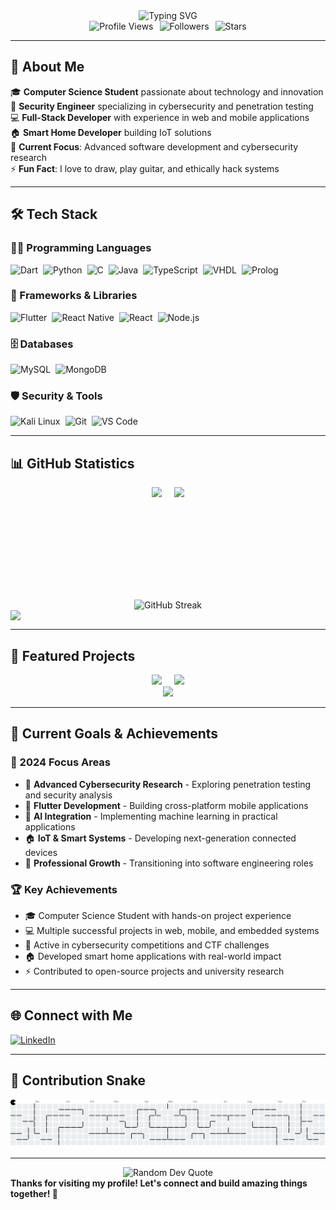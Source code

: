 <div style="display: flex; justify-content: center; align-items: center;">
  <img src="https://readme-typing-svg.herokuapp.com?font=Fira+Code&size=32&duration=2800&pause=2000&color=A9FEF7&center=true&vCenter=true&width=940&lines=Hey+there!+I'm+Sebastian+Olaru+%F0%9F%91%8B;Computer+Science+Student+%F0%9F%8E%93;Security+Engineer+%F0%9F%94%90;Full-Stack+Developer+%F0%9F%92%BB;Smart+Home+%26+IoT+Developer+%F0%9F%8F%A0" alt="Typing SVG" />
</div>

<div style="display: flex; justify-content: center; align-items: center; gap: 10px; flex-wrap: wrap;">
  <img src="https://komarev.com/ghpvc/?username=sebastianolaru3008&color=blueviolet&style=flat-square&label=Profile+Views" alt="Profile Views" />
  <img src="https://img.shields.io/github/followers/sebastianolaru3008?label=Followers&style=flat-square&color=blue" alt="Followers" />
  <img src="https://img.shields.io/github/stars/sebastianolaru3008?label=Stars&style=flat-square&color=yellow" alt="Stars" />
</div>

---

## 🚀 About Me

🎓 **Computer Science Student** passionate about technology and innovation  
🔐 **Security Engineer** specializing in cybersecurity and penetration testing  
💻 **Full-Stack Developer** with experience in web and mobile applications  
🏠 **Smart Home Developer** building IoT solutions  
🎯 **Current Focus**: Advanced software development and cybersecurity research  
⚡ **Fun Fact**: I love to draw, play guitar, and ethically hack systems

---

## 🛠️ Tech Stack

### 👨‍💻 Programming Languages

<div style="display: flex; justify-content: flex-start; align-items: center; gap: 8px; flex-wrap: wrap;">
  <img src="https://img.shields.io/badge/Dart-0175C2?style=for-the-badge&logo=dart&logoColor=white" alt="Dart" />
  <img src="https://img.shields.io/badge/Python-3776AB?style=for-the-badge&logo=python&logoColor=white" alt="Python" />
  <img src="https://img.shields.io/badge/C-00599C?style=for-the-badge&logo=c&logoColor=white" alt="C" />
  <img src="https://img.shields.io/badge/Java-ED8B00?style=for-the-badge&logo=openjdk&logoColor=white" alt="Java" />
  <img src="https://img.shields.io/badge/TypeScript-007ACC?style=for-the-badge&logo=typescript&logoColor=white" alt="TypeScript" />
  <img src="https://img.shields.io/badge/VHDL-FF6C37?style=for-the-badge&logo=xilinx&logoColor=white" alt="VHDL" />
  <img src="https://img.shields.io/badge/Prolog-74283C?style=for-the-badge&logo=swi-prolog&logoColor=white" alt="Prolog" />
</div>

### 🚀 Frameworks & Libraries

<div style="display: flex; justify-content: flex-start; align-items: center; gap: 8px; flex-wrap: wrap;">
  <img src="https://img.shields.io/badge/Flutter-02569B?style=for-the-badge&logo=flutter&logoColor=white" alt="Flutter" />
  <img src="https://img.shields.io/badge/React_Native-20232A?style=for-the-badge&logo=react&logoColor=61DAFB" alt="React Native" />
  <img src="https://img.shields.io/badge/React-20232A?style=for-the-badge&logo=react&logoColor=61DAFB" alt="React" />
  <img src="https://img.shields.io/badge/Node.js-43853D?style=for-the-badge&logo=node.js&logoColor=white" alt="Node.js" />
</div>

### 🗄️ Databases

<div style="display: flex; justify-content: flex-start; align-items: center; gap: 8px; flex-wrap: wrap;">
  <img src="https://img.shields.io/badge/MySQL-00000F?style=for-the-badge&logo=mysql&logoColor=white" alt="MySQL" />
  <img src="https://img.shields.io/badge/MongoDB-4EA94B?style=for-the-badge&logo=mongodb&logoColor=white" alt="MongoDB" />
</div>

### 🛡️ Security & Tools

<div style="display: flex; justify-content: flex-start; align-items: center; gap: 8px; flex-wrap: wrap;">
  <img src="https://img.shields.io/badge/Kali_Linux-557C94?style=for-the-badge&logo=kali-linux&logoColor=white" alt="Kali Linux" />
  <img src="https://img.shields.io/badge/Git-F05032?style=for-the-badge&logo=git&logoColor=white" alt="Git" />
  <img src="https://img.shields.io/badge/Visual_Studio_Code-0078D4?style=for-the-badge&logo=visual%20studio%20code&logoColor=white" alt="VS Code" />
</div>

---

## 📊 GitHub Statistics

<div style="display: flex; justify-content: center; align-items: center; gap: 20px; flex-wrap: wrap;">
  <img height="180em" src="https://github-readme-stats.vercel.app/api?username=sebastianolaru3008&show_icons=true&theme=radical&include_all_commits=true&count_private=true"/>
  <img height="180em" src="https://github-readme-stats.vercel.app/api/top-langs/?username=sebastianolaru3008&layout=compact&langs_count=7&theme=radical"/>
</div>

<div style="display: flex; justify-content: center; align-items: center;">
  <img src="https://github-readme-streak-stats.herokuapp.com/?user=sebastianolaru3008&theme=radical" alt="GitHub Streak" />
</div>

<div style="display: flex; justify-content: center; align-items: center;">
  <img src="https://github-readme-activity-graph.vercel.app/graph?username=sebastianolaru3008&theme=react-dark&bg_color=20232a&hide_border=true" width="100%"/>
</div>

---

## 💼 Featured Projects

<div style="display: flex; justify-content: center; align-items: center; gap: 20px; flex-wrap: wrap;">
  <a href="https://github.com/sebastianolaru3008/dome-smart-home-app">
    <img src="https://github-readme-stats.vercel.app/api/pin/?username=sebastianolaru3008&repo=dome-smart-home-app&theme=radical" />
  </a>
  <a href="https://github.com/sebastianolaru3008/VGA-Graphics-Card-VHDL">
    <img src="https://github-readme-stats.vercel.app/api/pin/?username=sebastianolaru3008&repo=VGA-Graphics-Card-VHDL&theme=radical" />
  </a>
</div>

<div style="display: flex; justify-content: center; align-items: center;">
  <a href="https://github.com/sebastianolaru3008/dot-splt">
    <img src="https://github-readme-stats.vercel.app/api/pin/?username=sebastianolaru3008&repo=dot-splt&theme=radical" />
  </a>
</div>

---

## 🌟 Current Goals & Achievements

### 🎯 2024 Focus Areas
- 🔬 **Advanced Cybersecurity Research** - Exploring penetration testing and security analysis
- 📱 **Flutter Development** - Building cross-platform mobile applications
- 🤖 **AI Integration** - Implementing machine learning in practical applications
- 🏠 **IoT & Smart Systems** - Developing next-generation connected devices
- 💼 **Professional Growth** - Transitioning into software engineering roles

### 🏆 Key Achievements
- 🎓 Computer Science Student with hands-on project experience
- 💻 Multiple successful projects in web, mobile, and embedded systems
- 🔐 Active in cybersecurity competitions and CTF challenges
- 🏠 Developed smart home applications with real-world impact
- ⚡ Contributed to open-source projects and university research

---

## 🌐 Connect with Me

<div style="display: flex; justify-content: flex-start; align-items: center; gap: 10px; flex-wrap: wrap;">
  <!-- <a href="https://sebastianolaru3008.github.io/">
    <img src="https://img.shields.io/badge/Portfolio-FF5722?style=for-the-badge&logo=firefox&logoColor=white" alt="Portfolio" />
  </a> -->
  <a href="https://www.linkedin.com/in/sebastian-olaru/">
    <img src="https://img.shields.io/badge/LinkedIn-0077B5?style=for-the-badge&logo=linkedin&logoColor=white" alt="LinkedIn" />
  </a>
</div>

---

## 🐍 Contribution Snake
<picture>
  <source media="(prefers-color-scheme: dark)" srcset="https://raw.githubusercontent.com/sebastianolaru3008/sebastianolaru3008/output/pacman-contribution-graph-dark.svg">
  <source media="(prefers-color-scheme: light)" srcset="https://raw.githubusercontent.com/sebastianolaru3008/sebastianolaru3008/output/pacman-contribution-graph.svg">
  <img alt="pacman contribution graph" src="https://raw.githubusercontent.com/sebastianolaru3008/sebastianolaru3008/output/pacman-contribution-graph.svg">
</picture>

---

<div style="display: flex; justify-content: center; align-items: center;">
  <img src="https://quotes-github-readme.vercel.app/api?type=horizontal&theme=radical" alt="Random Dev Quote" />
</div>

<div style="display: flex; justify-content: center; align-items: center;">
  <strong>Thanks for visiting my profile! Let's connect and build amazing things together! 🚀</strong>
</div>
